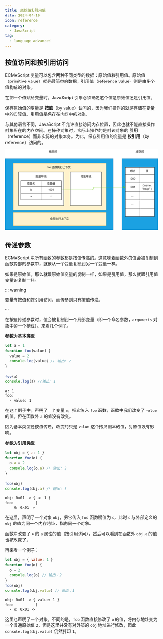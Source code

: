 ```yaml
---
title: 原始值和引用值
date: 2024-04-16
icon: reference
category:
  - JavaScript
tag:
  - language advanced
---
```


## 按值访问和按引用访问

ECMAScript 变量可以包含两种不同类型的数据：原始值和引用值。原始值（primitive value）就是最简单的数据，引用值（reference value）则是由多个值构成的对象。

在把一个值赋给变量时，JavaScript 引擎必须确定这个值是原始值还是引用值。

保存原始值的变量是 **按值**（by value）访问的，因为我们操作的就是存储在变量中的实际值。引用值是保存在内存中的对象。

与其他语言不同，JavaScript 不允许直接访问内存位置，因此也就不能直接操作对象所在的内存空间。在操作对象时，实际上操作的是对该对象的 **引用**（reference）而非实际的对象本身。为此，保存引用值的变量是 **按引用**（by reference）访问的。

![按值访问和按引用访问](https://raw.githubusercontent.com/dribble-njr/typora-njr/master/img/V8-stack-heap.png)

## 传递参数

ECMAScript 中所有函数的参数都是按值传递的。这意味着函数外的值会被复制到函数内部的参数中，就像从一个变量复制到另一个变量一样。

如果是原始值，那么就跟原始值变量的复制一样，如果是引用值，那么就跟引用值变量的复制一样。

::: warning

变量有按值和按引用访问，而传参则只有按值传递。

:::

在按值传递参数时，值会被复制到一个局部变量（即一个命名参数，`arguments` 对象中的一个槽位）。来看几个例子。

**参数为基本类型**

```js
let a = 1
function foo(value) {
  value = 2
  console.log(value) // 输出: 2
}

foo(a)
console.log(a) //输出: 1
```

```text
a: 1
foo:
  - value: 1
```

在这个例子中，声明了一个变量 `a`，把它传入 `foo` 函数，函数中我们改变了 `value` 的值，但在函数外 `a` 的值没有改变。

因为基本类型是按值传递，改变的只是 `value` 这个拷贝副本的值，对原值没有影响。

**参数为引用类型**

```js
let obj = { a: 1 }
function foo(o) {
  o.a = 2
  console.log(o.a) // 输出: 2
}

foo(obj)
console.log(obj.a) // 输出: 2
```

```text
obj: 0x01 -> { a: 1 }
foo:          |
  - 0: 0x01 ->
```

在这里，声明了一个对象 `obj`，把它传入 `foo` 函数赋值为 `o`，此时 `o` 与外部定义的 `obj` 的值为同一个内存地址，指向同一个对象。

函数中改变了 `o` 的 `a` 属性的值（按引用访问），然后可以看到在函数外 `obj.a` 的值也被改变了。

再来看一个例子：

```js
let obj = { value: 1 }
function foo(o) {
  o = 2
  console.log(o) // 输出：2
}
foo(obj) 
console.log(obj.value) // 输出：1
```

```text
obj: 0x01 -> { value: 1 }
foo:          |
  - o: 0x01 ->
```

这里也声明了一个对象，不同的是，`foo` 函数直接修改了 `o` 的值，将内存地址变为一个普通原始值 `2`，但是这里并没有对外部的 `obj` 地址进行修改，因此 `console.log(obj.value)` 仍然打印 `1`。
